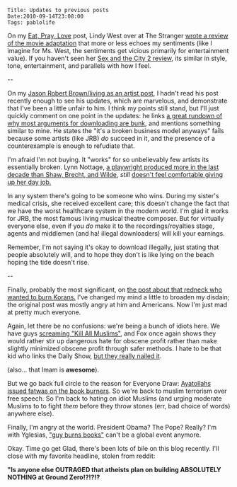     Title: Updates to previous posts
    Date:2010-09-14T23:08:00
    Tags: pablolife

On my [Eat, Pray, Love][1] post, Lindy West over at The Stranger
[wrote a review of the movie adaptation][2] that more or less echoes my sentiments
(like I imagine for Ms. West, the sentiments get vicious primarily for
entertainment value). If you haven't seen her [Sex and the City 2 review][3],
its similar in style, tone, entertainment, and parallels with how I feel.

--

On my [Jason Robert Brown/living as an artist post][4], I hadn't read his post
recently enough to see his updates, which are marvelous, and demonstrate that
I've been a little unfair to him. I think my points still stand, but I'll just
quickly comment on one point in the updates: he links [a great rundown of why
most arguments for downloading are bunk][5], and mentions something similar to
mine. He states the "it's a broken business model anyways" fails because some
artists (like JRB) _do_ succeed in it, and the presence of a counterexample is
enough to refudiate that.

I'm afraid I'm not buying. It "works" for so unbelievably few artists its
essentially broken. Lynn Nottage, [a playwright produced more in the last
decade than Shaw, Brecht, and Wilde][6], _still_ [doesn't feel comfortable
giving up her day job.][7]

In any system there's going to be someone who wins. During my sister's medical
crisis, she received excellent care; this doesn't change the fact that we have
the worst healthcare system in the modern world. I'm glad it works for JRB,
the most famous living musical theatre composer. But for virtually everyone
else, even if you _do_ make it to the recordings/royalties stage, agents and
middlemen (and ha! illegal downloaders) will kill your earnings.

Remember, I'm not saying it's okay to download illegally, just stating that
people absolutely will, and to hope they don't is like lying on the beach
hoping the tide doesn't rise.

--

Finally, probably the most significant, on [the post about that redneck who
wanted to burn Korans.][8] I've changed my mind a little to broaden my
disdain; the original post was mostly angry at him and Americans. Now I'm just
mad at pretty much everyone.

Again, let there be no confusions: we're being a bunch of idiots here. We have
guys [screaming "Kill All Muslims"][9], and Fox once again shows they would
rather stir up dangerous hate for obscene profit rather than make slightly
minimized obscene profit through safer methods. I hate to be that kid who
links the Daily Show,
[but they really nailed it](http://www.thedailyshow.com/watch/mon-september-13-2010/islamophobiapalooza).

(also... that Imam is **awesome**).

But we go back full circle to the reason for Everyone Draw: [Ayatollahs issued
fatwas on the book burners][10]. So we're back to muslim terrorism over free
speech. So I'm back to hating on idiot Muslims (and urging moderate Muslims to
to fight _them_ before they throw stones (err, bad choice of words) anywhere
else).

Finally, I'm angry at the world. President Obama? The Pope? Really? I'm with
Yglesias, ["guy burns books"][11] can't be a global event anymore.

Okay. Time go get Glad, there's been lots of bile on this blog recently. I'll
close with my favorite headline, stolen from reddit:

**"Is anyone else OUTRAGED that atheists plan on building ABSOLUTELY NOTHING
at Ground Zero!?!?!?**


   [1]: http://www.morepaul.com/2010/08/life-isnt-fair-and-eat-pray-love.html

   [2]: http://slog.thestranger.com/slog/archives/2010/09/14/pay-sit-barf

   [3]: http://www.thestranger.com/seattle/burkas-and-birkins/Content?oid=4132715

   [4]: http://www.morepaul.com/2010/08/making-living-being-artist.html

   [5]: http://www.digitalsociety.org/2010/07/jason-robert-brown-debates-rationalization-of-theft/

   [6]: http://www.thestranger.com/slog/archives/2010/01/12/what-audiences-want-to-watch&view=comments

   [7]: http://slog.thestranger.com/slog/archives/2010/06/23/arena-stage-in-washington-dc-puts-playwrights-on-the-payroll

   [8]: http://www.morepaul.com/2010/09/life-updatebook-burning.html

   [9]: http://www.youtube.com/watch?v=VoCAbieZj1w

   [10]: http://www.businessweek.com/news/2010-09-13/iran-ayatollahs-issue-fatwas-against-koran-burners.html

   [11]: http://yglesias.thinkprogress.org/2010/09/on-koran-burning/
